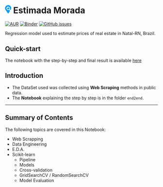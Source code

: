 
# <img src="docs/media/logo/logo.png" width="20" href=https://github.com/Fernandohf/Estimada-Morada> Estimada Morada

[![AUR](https://img.shields.io/github/license/Fernandohf/Estimada-Morada.svg)](https://github.com/Fernandohf/Estimada-Morada)
[![Binder](https://mybinder.org/badge_logo.svg)](https://mybinder.org/v2/gh/Fernandohf/Estimada-Morada/master)
[![GitHub issues](https://img.shields.io/github/issues/Fernandohf/Estimada-Morada)](https://github.com/Fernandohf/Estimada-Morada/issues)

Regression model used to estimate prices of real estate in Natal-RN, Brazil.

## Quick-start

The notebook with the step-by-step and final result is available [here](https://nbviewer.jupyter.org/github/Fernandohf/Estimada-Morada/blob/master/end2end/End%20to%20End%20-%20Linear%20Regression%20Problem.ipynb)

## Introduction

- The DataSet used was collected using **Web Scraping** methods in public data.
- The **Notebook** explaining the step by step is in the folder `end2end`.

----

## Summary of Contents

The following topics are covered in this Notebook:

- Web Scrapping
- Data Engineering
- E.D.A.
- Scikit-learn
  - Pipeline
  - Models
  - Cross-validation
  - GridSearchCV / RandomSearchCV
  - Model Evaluation
